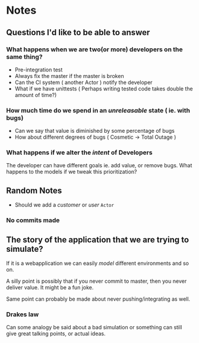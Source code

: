# Notes

## Questions I'd like to be able to answer

### What happens when we are two(or more) developers on the same thing?

- Pre-integration test
- Always fix the master if the master is broken
- Can the CI system ( another Actor ) notify the developer
- What if we have unittests ( Perhaps writing tested code takes double the amount of time?)

### How much time do we spend in an _unreleasable_ state ( ie. with bugs)

- Can we say that value is diminished by some percentage of bugs
- How about different degrees of bugs ( Cosmetic -> Total Outage )

### What happens if we alter the _intent_ of Developers

The developer can have different goals ie. add value, or remove bugs.
What happens to the models if we tweak this prioritization?

## Random Notes

- Should we add a _customer_ or _user_ `Actor`
### No commits made

## The story of the application that we are trying to simulate?

If it is a webapplication we can easily _model_ different environments and so on.


A silly point is possibly that if you never commit to master, then you never deliver value.
It might be a fun joke.

Same point can probably be made about never pushing/integrating as well.

### Drakes law

Can some analogy be said about a bad simulation or something can still give great
talking points, or actual ideas.
